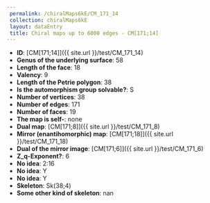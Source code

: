 ```yaml
--- 
 permalink: /chiralMaps6kE/CM_171_14 
 collection: chiralMaps6kE
 layout: dataEntry
 title: Chiral maps up to 6000 edges - CM[171;14]
---
```


- **ID**: [CM[171;14]]({{ site.url }}/test/CM_171_14)
- **Genus of the underlying surface**: 58
- **Length of the face**: 18
- **Valency**: 9
- **Length of the Petrie polygon**: 38
- **Is the automorphism group solvable?**: S
- **Number of vertices**: 38
- **Number of edges**: 171
- **Number of faces**: 19
- **The map is self-**: none
- **Dual map**: [CM[171;8]]({{ site.url }}/test/CM_171_8)
- **Mirror (enantihomorphic) map**: [CM[171;18]]({{ site.url }}/test/CM_171_18)
- **Dual of the mirror image**: [CM[171;6]]({{ site.url }}/test/CM_171_6)
- **Z_q-Exponent?**: 6
- **No idea**:  2:16
- **No idea**: Y
- **No idea**: Y
- **Skeleton**: Sk(38;4)
- **Some other kind of skeleton**: nan
